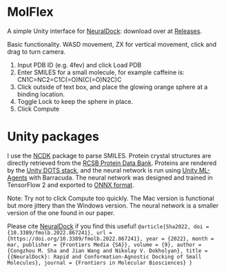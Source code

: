 # MolFlex
A simple Unity interface for [NeuralDock](https://doi.org/10.3389/fmolb.2022.867241): download over at [Releases](https://github.com/mikesha2/MolFlex/releases).

Basic functionality. WASD movement, ZX for vertical movement, click and drag to turn camera.

1. Input PDB ID (e.g. 4fev) and click Load PDB
2. Enter SMILES for a small molecule, for example caffeine is: CN1C=NC2=C1C(=O)N(C(=O)N2C)C
3. Click outside of text box, and place the glowing orange sphere at a binding location.
4. Toggle Lock to keep the sphere in place.
5. Click Compute

# Unity packages
I use the [NCDK](kazuyaujihara.github.io/ncdk/) package to parse SMILES. Protein crystal structures are directly retrieved from the [RCSB Protein Data Bank](https://www.rcsb.org/). Proteins are rendered by the [Unity DOTS stack](https://unity.com/dots), and the neural network is run using [Unity ML-Agents](https://github.com/Unity-Technologies/ml-agents) with Barracuda. The neural network was designed and trained in TensorFlow 2 and exported to [ONNX format](https://github.com/onnx/tensorflow-onnx).


Note: Try not to click Compute too quickly. The Mac version is functional but more jittery than the Windows version. The neural network is a smaller version of the one found in our paper.

Please cite [NeuralDock](https://doi.org/10.3389/fmolb.2022.867241) if you find this useful!
`@article{Sha2022,
  doi = {10.3389/fmolb.2022.867241},
  url = {https://doi.org/10.3389/fmolb.2022.867241},
  year = {2022},
  month = mar,
  publisher = {Frontiers Media {SA}},
  volume = {9},
  author = {Congzhou M. Sha and Jian Wang and Nikolay V. Dokholyan},
  title = {{NeuralDock}: Rapid and Conformation-Agnostic Docking of Small Molecules},
  journal = {Frontiers in Molecular Biosciences}
}`
